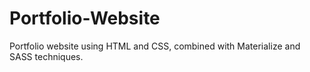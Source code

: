 # Portfolio-Website

Portfolio website using HTML and CSS, combined with Materialize and SASS techniques.
